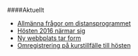 ####Aktuellt

* [Allmänna frågor om distansprogrammet](t/4964)
* [Hösten 2016 närmar sig](blogg/hosten-2016-narmar-sig)
* [Ny webbplats tar form](blogg/ny-webbplats-tar-form)
* [Omregistrering på kurstillfälle till hösten](https://dbwebb.se/kurser/faq/omregistrering)
